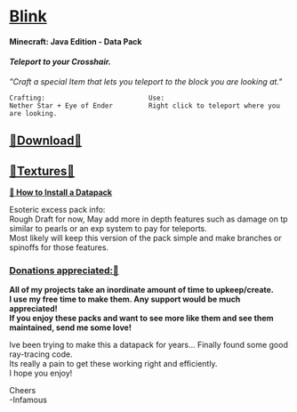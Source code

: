 # [Blink]() 
#### Minecraft: Java Edition - Data Pack  
#### *Teleport to your Crosshair.*     
*"Craft a special Item that lets you teleport to the block you are looking at."*     
```
Crafting:                          Use:
Nether Star + Eye of Ender         Right click to teleport where you are looking.
```
## [🔗Download🔗](https://github.com/InfamousMusicify/Blink/archive/refs/heads/master.zip)    
## [🔗Textures🔗](https://github.com/InfamousMusicify/InHaus-Textures/releases)  

__[🔗 How to Install a Datapack](https://www.planetminecraft.com/blog/how-to-download-and-install-minecraft-data-packs/)__    
  
Esoteric excess pack info:   
     Rough Draft for now, May add more in depth features such as damage on tp similar to pearls or an exp system to pay for teleports.   
     Most likely will keep this version of the pack simple and make branches or spinoffs for those features.   
 
### [Donations appreciated:🔗](https://www.patreon.com/InfamousMusicify)     
__All of my projects take an inordinate amount of time to upkeep/create.    
I use my free time to make them. Any support would be much appreciated!    
If you enjoy these packs and want to see more like them and see them maintained, send me some love!__     
 
Ive been trying to make this a datapack for years... Finally found some good ray-tracing code.    
Its really a pain to get these working right and efficiently.     
I hope you enjoy!   

Cheers   
-Infamous   
